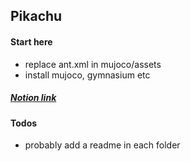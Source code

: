
## Pikachu

#### Start here
<ul>
    <li>replace ant.xml in mujoco/assets</li>
    <li>install mujoco, gymnasium etc</li>
</ul>

##### [Notion link](https://www.notion.so/RL-d7cacda151e94646ac156a7e04403478?pvs=4)

#### Todos
<ul>
    <li> probably add a readme in each folder </li>
</ul>

